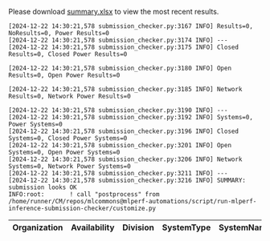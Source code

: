Please download [summary.xlsx](summary.xlsx) to view the most recent results. 
 ```
[2024-12-22 14:30:21,578 submission_checker.py:3167 INFO] Results=0, NoResults=0, Power Results=0
[2024-12-22 14:30:21,578 submission_checker.py:3174 INFO] ---
[2024-12-22 14:30:21,578 submission_checker.py:3175 INFO] Closed Results=0, Closed Power Results=0

[2024-12-22 14:30:21,578 submission_checker.py:3180 INFO] Open Results=0, Open Power Results=0

[2024-12-22 14:30:21,578 submission_checker.py:3185 INFO] Network Results=0, Network Power Results=0

[2024-12-22 14:30:21,578 submission_checker.py:3190 INFO] ---
[2024-12-22 14:30:21,578 submission_checker.py:3192 INFO] Systems=0, Power Systems=0
[2024-12-22 14:30:21,578 submission_checker.py:3196 INFO] Closed Systems=0, Closed Power Systems=0
[2024-12-22 14:30:21,578 submission_checker.py:3201 INFO] Open Systems=0, Open Power Systems=0
[2024-12-22 14:30:21,578 submission_checker.py:3206 INFO] Network Systems=0, Network Power Systems=0
[2024-12-22 14:30:21,578 submission_checker.py:3211 INFO] ---
[2024-12-22 14:30:21,578 submission_checker.py:3216 INFO] SUMMARY: submission looks OK
INFO:root:       ! call "postprocess" from /home/runner/CM/repos/mlcommons@mlperf-automations/script/run-mlperf-inference-submission-checker/customize.py

```

| Organization   | Availability   | Division   | SystemType   | SystemName   | Platform   | Model   | MlperfModel   | Scenario   | Result   | Accuracy   | number_of_nodes   | host_processor_model_name   | host_processors_per_node   | host_processor_core_count   | accelerator_model_name   | accelerators_per_node   | Location   | framework   | operating_system   | notes   | compliance   | errors   | version   | inferred   | has_power   | Units   | weight_data_types   |
|----------------|----------------|------------|--------------|--------------|------------|---------|---------------|------------|----------|------------|-------------------|-----------------------------|----------------------------|-----------------------------|--------------------------|-------------------------|------------|-------------|--------------------|---------|--------------|----------|-----------|------------|-------------|---------|---------------------|